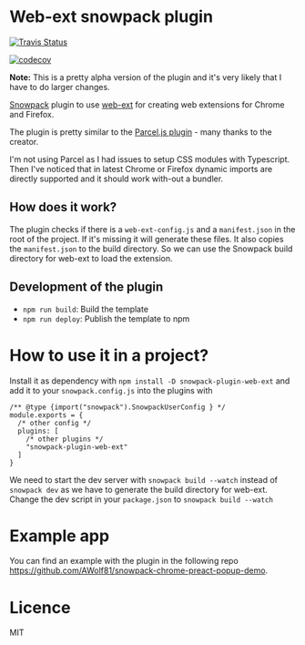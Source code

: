 # Web-ext snowpack plugin

[![Travis Status](https://img.shields.io/travis/AWolf81/snowpack-plugin-web-ext/master.svg?label=Travis%20bulid)](https://travis-ci.org/AWolf81/snowpack-plugin-web-ext)

[![codecov](https://img.shields.io/codecov/c/github/AWolf81/snowpack-plugin-web-ext/master.svg)](https://codecov.io/gh/AWolf81/snowpack-plugin-web-ext)

**Note:** This is a pretty alpha version of the plugin and it's very likely that I have to do larger changes.

[Snowpack](https://www.snowpack.dev/) plugin to use [web-ext](https://www.npmjs.com/package/web-ext) for creating web extensions for Chrome and Firefox.

The plugin is pretty similar to the [Parcel.js plugin](https://github.com/mmktomato/parcel-plugin-web-ext-tool) - many thanks to the creator.

I'm not using Parcel as I had issues to setup CSS modules with Typescript. Then I've noticed that in latest Chrome or Firefox dynamic imports are directly supported and it should work with-out a bundler.

## How does it work?

The plugin checks if there is a `web-ext-config.js` and a `manifest.json` in the root of the project.
If it's missing it will generate these files.
It also copies the `manifest.json` to the build directory. So we can use the Snowpack build directory for web-ext to load the extension.

## Development of the plugin

- `npm run build`: Build the template
- `npm run deploy`: Publish the template to npm

# How to use it in a project?

Install it as dependency with `npm install -D snowpack-plugin-web-ext` and add it to your `snowpack.config.js` into the plugins with

```
/** @type {import("snowpack").SnowpackUserConfig } */
module.exports = {
  /* other config */
  plugins: [
    /* other plugins */
    "snowpack-plugin-web-ext"
  ]
}
```

We need to start the dev server with `snowpack build --watch` instead of `snowpack dev` as we have to generate the build directory for web-ext. Change the dev script in your `package.json` to `snowpack build --watch`

# Example app

You can find an example with the plugin in the following repo https://github.com/AWolf81/snowpack-chrome-preact-popup-demo.

# Licence

MIT
